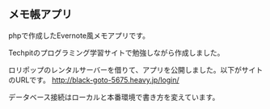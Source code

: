 
## メモ帳アプリ
phpで作成したEvernote風メモアプリです。  

Techpitのプログラミング学習サイトで勉強しながら作成しました。

ロリポップのレンタルサーバーを借りて、アプリを公開しました。以下がサイトのURLです。
http://black-goto-5675.heavy.jp/login/

データベース接続はローカルと本番環境で書き方を変えています。
